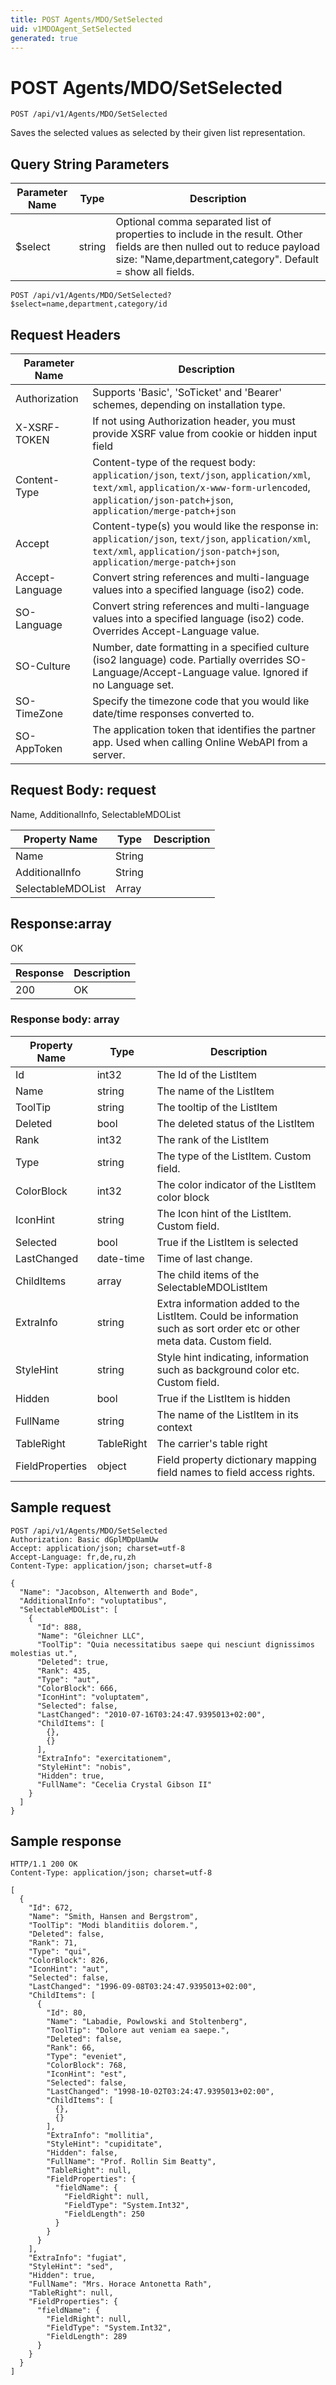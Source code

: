 ```yaml
---
title: POST Agents/MDO/SetSelected
uid: v1MDOAgent_SetSelected
generated: true
---
```


# POST Agents/MDO/SetSelected

```http
POST /api/v1/Agents/MDO/SetSelected
```

Saves the selected values as selected by their given list representation.







## Query String Parameters

| Parameter Name | Type |  Description |
|----------------|------|--------------|
| $select | string |  Optional comma separated list of properties to include in the result. Other fields are then nulled out to reduce payload size: "Name,department,category". Default = show all fields. |

```http
POST /api/v1/Agents/MDO/SetSelected?$select=name,department,category/id
```


## Request Headers

| Parameter Name | Description |
|----------------|-------------|
| Authorization  | Supports 'Basic', 'SoTicket' and 'Bearer' schemes, depending on installation type. |
| X-XSRF-TOKEN   | If not using Authorization header, you must provide XSRF value from cookie or hidden input field |
| Content-Type | Content-type of the request body: `application/json`, `text/json`, `application/xml`, `text/xml`, `application/x-www-form-urlencoded`, `application/json-patch+json`, `application/merge-patch+json` |
| Accept         | Content-type(s) you would like the response in: `application/json`, `text/json`, `application/xml`, `text/xml`, `application/json-patch+json`, `application/merge-patch+json` |
| Accept-Language | Convert string references and multi-language values into a specified language (iso2) code. |
| SO-Language | Convert string references and multi-language values into a specified language (iso2) code. Overrides Accept-Language value. |
| SO-Culture | Number, date formatting in a specified culture (iso2 language) code. Partially overrides SO-Language/Accept-Language value. Ignored if no Language set. |
| SO-TimeZone | Specify the timezone code that you would like date/time responses converted to. |
| SO-AppToken | The application token that identifies the partner app. Used when calling Online WebAPI from a server. |

## Request Body: request 

Name, AdditionalInfo, SelectableMDOList 

| Property Name | Type |  Description |
|----------------|------|--------------|
| Name | String |  |
| AdditionalInfo | String |  |
| SelectableMDOList | Array |  |

## Response:array

OK

| Response | Description |
|----------------|-------------|
| 200 | OK |

### Response body: array

| Property Name | Type |  Description |
|----------------|------|--------------|
| Id | int32 | The Id of the ListItem |
| Name | string | The name of the ListItem |
| ToolTip | string | The tooltip of the ListItem |
| Deleted | bool | The deleted status of the ListItem |
| Rank | int32 | The rank of the ListItem |
| Type | string | The type of the ListItem. Custom field. |
| ColorBlock | int32 | The color indicator of the ListItem color block |
| IconHint | string | The Icon hint of the ListItem. Custom field. |
| Selected | bool | True if the ListItem is selected |
| LastChanged | date-time | Time of last change. |
| ChildItems | array | The child items of the SelectableMDOListItem |
| ExtraInfo | string | Extra information added to the ListItem. Could be information such as sort order etc or other meta data. Custom field. |
| StyleHint | string | Style hint indicating, information such as background color etc. Custom field. |
| Hidden | bool | True if the ListItem is hidden |
| FullName | string | The name of the ListItem in its context |
| TableRight | TableRight | The carrier's table right |
| FieldProperties | object | Field property dictionary mapping field names to field access rights. |

## Sample request

```http!
POST /api/v1/Agents/MDO/SetSelected
Authorization: Basic dGplMDpUamUw
Accept: application/json; charset=utf-8
Accept-Language: fr,de,ru,zh
Content-Type: application/json; charset=utf-8

{
  "Name": "Jacobson, Altenwerth and Bode",
  "AdditionalInfo": "voluptatibus",
  "SelectableMDOList": [
    {
      "Id": 888,
      "Name": "Gleichner LLC",
      "ToolTip": "Quia necessitatibus saepe qui nesciunt dignissimos molestias ut.",
      "Deleted": true,
      "Rank": 435,
      "Type": "aut",
      "ColorBlock": 666,
      "IconHint": "voluptatem",
      "Selected": false,
      "LastChanged": "2010-07-16T03:24:47.9395013+02:00",
      "ChildItems": [
        {},
        {}
      ],
      "ExtraInfo": "exercitationem",
      "StyleHint": "nobis",
      "Hidden": true,
      "FullName": "Cecelia Crystal Gibson II"
    }
  ]
}
```

## Sample response

```http_
HTTP/1.1 200 OK
Content-Type: application/json; charset=utf-8

[
  {
    "Id": 672,
    "Name": "Smith, Hansen and Bergstrom",
    "ToolTip": "Modi blanditiis dolorem.",
    "Deleted": false,
    "Rank": 71,
    "Type": "qui",
    "ColorBlock": 826,
    "IconHint": "aut",
    "Selected": false,
    "LastChanged": "1996-09-08T03:24:47.9395013+02:00",
    "ChildItems": [
      {
        "Id": 80,
        "Name": "Labadie, Powlowski and Stoltenberg",
        "ToolTip": "Dolore aut veniam ea saepe.",
        "Deleted": false,
        "Rank": 66,
        "Type": "eveniet",
        "ColorBlock": 768,
        "IconHint": "est",
        "Selected": false,
        "LastChanged": "1998-10-02T03:24:47.9395013+02:00",
        "ChildItems": [
          {},
          {}
        ],
        "ExtraInfo": "mollitia",
        "StyleHint": "cupiditate",
        "Hidden": false,
        "FullName": "Prof. Rollin Sim Beatty",
        "TableRight": null,
        "FieldProperties": {
          "fieldName": {
            "FieldRight": null,
            "FieldType": "System.Int32",
            "FieldLength": 250
          }
        }
      }
    ],
    "ExtraInfo": "fugiat",
    "StyleHint": "sed",
    "Hidden": true,
    "FullName": "Mrs. Horace Antonetta Rath",
    "TableRight": null,
    "FieldProperties": {
      "fieldName": {
        "FieldRight": null,
        "FieldType": "System.Int32",
        "FieldLength": 289
      }
    }
  }
]
```